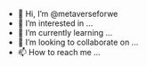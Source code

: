 - 👋 Hi, I’m @metaverseforwe
- 👀 I’m interested in ...
- 🌱 I’m currently learning ...
- 💞️ I’m looking to collaborate on ...
- 📫 How to reach me ...

<!---
metaverseforwe/metaverseforwe is a ✨ special ✨ repository because its `README.md` (this file) appears on your GitHub profile.
You can click the Preview link to take a look at your changes.
--->
